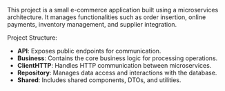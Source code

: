 This project is a small e-commerce application built using a microservices architecture. It manages functionalities such as order insertion, online payments, inventory management, and supplier integration.

Project Structure:
- **API**: Exposes public endpoints for communication.
- **Business**: Contains the core business logic for processing operations.
- **ClientHTTP**: Handles HTTP communication between microservices.
- **Repository**: Manages data access and interactions with the database.
- **Shared**: Includes shared components, DTOs, and utilities.
